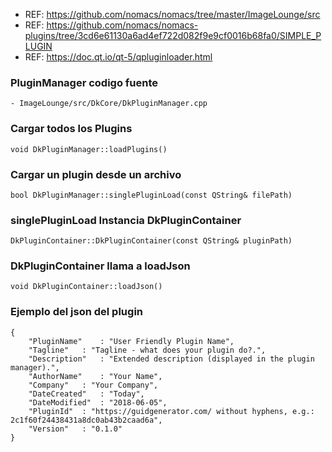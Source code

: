 - REF: https://github.com/nomacs/nomacs/tree/master/ImageLounge/src
- REF: https://github.com/nomacs/nomacs-plugins/tree/3cd6e61130a6ad4ef722d082f9e9cf0016b68fa0/SIMPLE_PLUGIN
- REF: https://doc.qt.io/qt-5/qpluginloader.html


### PluginManager codigo fuente
~~~
- ImageLounge/src/DkCore/DkPluginManager.cpp
~~~

### Cargar todos los Plugins
~~~
void DkPluginManager::loadPlugins()
~~~

### Cargar un plugin desde un archivo
~~~
bool DkPluginManager::singlePluginLoad(const QString& filePath)
~~~

### singlePluginLoad Instancia DkPluginContainer
~~~
DkPluginContainer::DkPluginContainer(const QString& pluginPath)
~~~

### DkPluginContainer llama a loadJson
~~~
void DkPluginContainer::loadJson()
~~~

### Ejemplo del json del plugin
~~~
{
    "PluginName" 	: "User Friendly Plugin Name",
	"Tagline" 	: "Tagline - what does your plugin do?.",
	"Description"	: "Extended description (displayed in the plugin manager).",
	"AuthorName" 	: "Your Name",
	"Company"	: "Your Company",
	"DateCreated" 	: "Today",
	"DateModified"	: "2018-06-05",
	"PluginId"	: "https://guidgenerator.com/ without hyphens, e.g.: 2c1f60f24438431a8dc0ab43b2caad6a",
	"Version"	: "0.1.0"
}
~~~
